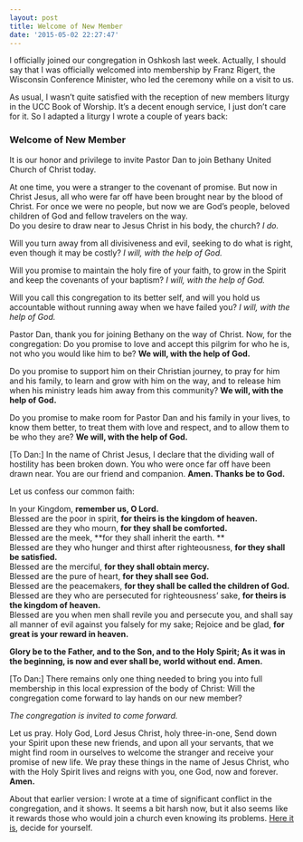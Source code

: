 ```yaml
---
layout: post
title: Welcome of New Member
date: '2015-05-02 22:27:47'
---
```



I officially joined our congregation in Oshkosh last week. Actually, I should say that I was officially welcomed into membership by Franz Rigert, the Wisconsin Conference Minister, who led the ceremony while on a visit to us.

As usual, I wasn’t quite satisfied with the reception of new members liturgy in the UCC Book of Worship. It’s a decent enough service, I just don’t care for it. So I adapted a liturgy I wrote a couple of years back:

### Welcome of New Member

It is our honor and privilege to invite Pastor Dan to join Bethany United Church of Christ today.

At one time, you were a stranger to the covenant of promise. But now in Christ Jesus, all who were far off have been brought near by the blood of Christ. For once we were no people, but now we are God’s people, beloved children of God and fellow travelers on the way.  
Do you desire to draw near to Jesus Christ in his body, the church? *I do.*

Will you turn away from all divisiveness and evil, seeking to do what is right, even though it may be costly? *I will, with the help of God.*

Will you promise to maintain the holy fire of your faith, to grow in the Spirit and keep the covenants of your baptism? *I will, with the help of God.*

Will you call this congregation to its better self, and will you hold us accountable without running away when we have failed you? *I will, with the help of God.*

Pastor Dan, thank you for joining Bethany on the way of Christ. Now, for the congregation: Do you promise to love and accept this pilgrim for who he is, not who you would like him to be? **We will, with the help of God.**

Do you promise to support him on their Christian journey, to pray for him and his family, to learn and grow with him on the way, and to release him when his ministry leads him away from this community? **We will, with the help of God.**

Do you promise to make room for Pastor Dan and his family in your lives, to know them better, to treat them with love and respect, and to allow them to be who they are? **We will, with the help of God.**

[To Dan:] In the name of Christ Jesus, I declare that the dividing wall of hostility has been broken down. You who were once far off have been drawn near. You are our friend and companion. **Amen. Thanks be to God.**

Let us confess our common faith:

In your Kingdom, **remember us, O Lord.**  
 Blessed are the poor in spirit, **for theirs is the kingdom of heaven.**  
 Blessed are they who mourn, **for they shall be comforted.**  
 Blessed are the meek, **for they shall inherit the earth. **  
 Blessed are they who hunger and thirst after righteousness, **for they shall be satisfied.**  
 Blessed are the merciful, **for they shall obtain mercy.**  
 Blessed are the pure of heart, **for they shall see God.**  
 Blessed are the peacemakers, **for they shall be called the children of God.**  
 Blessed are they who are persecuted for righteousness’ sake, **for theirs is the kingdom of heaven.**  
 Blessed are you when men shall revile you and persecute you, and shall say all manner of evil against you falsely for my sake; Rejoice and be glad, **for great is your reward in heaven.**

**Glory be to the Father, and to the Son, and to the Holy Spirit; As it was in the beginning, is now and ever shall be, world without end. Amen.**

[To Dan:] There remains only one thing needed to bring you into full membership in this local expression of the body of Christ: Will the congregation come forward to lay hands on our new member?

*The congregation is invited to come forward.*

Let us pray. Holy God, Lord Jesus Christ, holy three-in-one, Send down your Spirit upon these new friends, and upon all your servants, that we might find room in ourselves to welcome the stranger and receive your promise of new life. We pray these things in the name of Jesus Christ, who with the Holy Spirit lives and reigns with you, one God, now and forever. **Amen.**

About that earlier version: I wrote at a time of significant conflict in the congregation, and it shows. It seems a bit harsh now, but it also seems like it rewards those who would join a church even knowing its problems. [Here it is](http://danstestkitchen.com/wp/wp-content/uploads/2015/05/Welcome_of_New_Members.pdf), decide for yourself.


